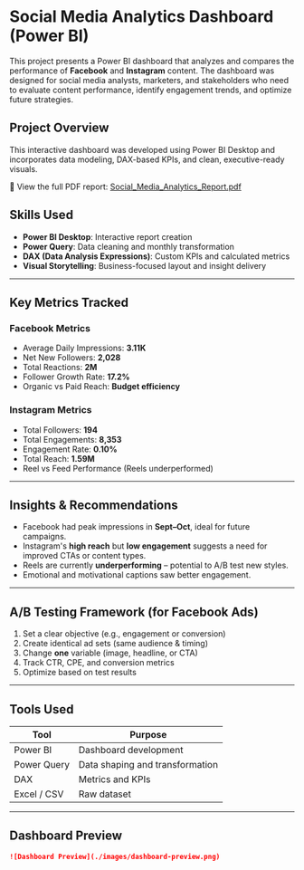 #  Social Media Analytics Dashboard (Power BI)

This project presents a Power BI dashboard that analyzes and compares the performance of **Facebook** and **Instagram** content. The dashboard was designed for social media analysts, marketers, and stakeholders who need to evaluate content performance, identify engagement trends, and optimize future strategies.

##  Project Overview

This interactive dashboard was developed using Power BI Desktop and incorporates data modeling, DAX-based KPIs, and clean, executive-ready visuals.

📄 View the full PDF report: [Social_Media_Analytics_Report.pdf](./Social_Media_Analytics_Report.pdf)

##  Skills Used

- **Power BI Desktop**: Interactive report creation  
- **Power Query**: Data cleaning and monthly transformation  
- **DAX (Data Analysis Expressions)**: Custom KPIs and calculated metrics  
- **Visual Storytelling**: Business-focused layout and insight delivery  

---

##  Key Metrics Tracked

###  Facebook Metrics
- Average Daily Impressions: **3.11K**
- Net New Followers: **2,028**
- Total Reactions: **2M**
- Follower Growth Rate: **17.2%**
- Organic vs Paid Reach: **Budget efficiency**

###  Instagram Metrics
- Total Followers: **194**
- Total Engagements: **8,353**
- Engagement Rate: **0.10%**
- Total Reach: **1.59M**
- Reel vs Feed Performance (Reels underperformed)

---

##  Insights & Recommendations

- Facebook had peak impressions in **Sept–Oct**, ideal for future campaigns.
- Instagram's **high reach** but **low engagement** suggests a need for improved CTAs or content types.
- Reels are currently **underperforming** – potential to A/B test new styles.
- Emotional and motivational captions saw better engagement.

---

##  A/B Testing Framework (for Facebook Ads)

1. Set a clear objective (e.g., engagement or conversion)
2. Create identical ad sets (same audience & timing)
3. Change **one** variable (image, headline, or CTA)
4. Track CTR, CPE, and conversion metrics
5. Optimize based on test results

---

##  Tools Used

| Tool           | Purpose                          |
|----------------|----------------------------------|
| Power BI       | Dashboard development            |
| Power Query    | Data shaping and transformation  |
| DAX            | Metrics and KPIs                 |
| Excel / CSV    | Raw dataset                      |

---

##  Dashboard Preview


```md
![Dashboard Preview](./images/dashboard-preview.png)
